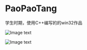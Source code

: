 # PaoPaoTang
 
 学生时期，使用C++编写的的win32作品
 
 ![Image text](https://github.com/V1nChy/PaoPaoTang/blob/master/Document/20191215-200721.jpg)
 
 ![Image text](https://github.com/V1nChy/PaoPaoTang/blob/master/Document/20191215-200845.jpg)
